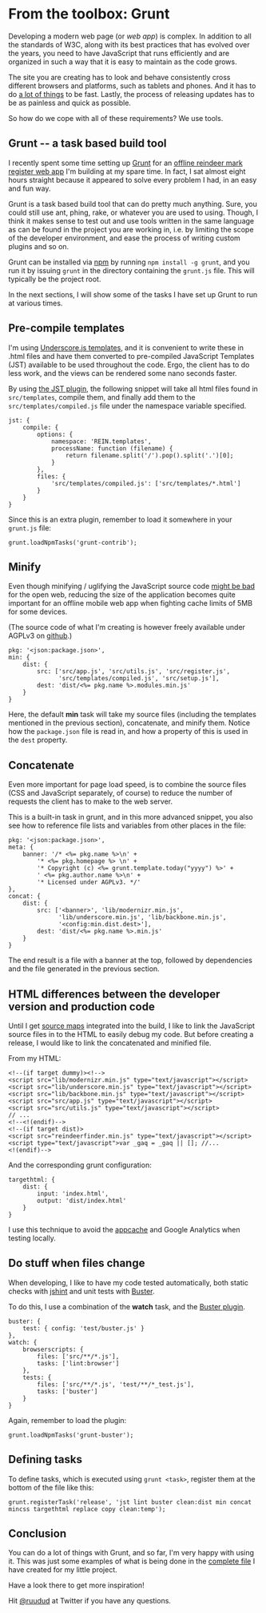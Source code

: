 # From the toolbox: Grunt
Developing a modern web page (or *web app*) is complex. In addition to all the
standards of W3C, along with its best practices that has evolved over the
years, you need to have JavaScript that runs efficiently and are organized in
such a way that it is easy to maintain as the code grows.

The site you are creating has to look and behave consistently cross different
browsers and platforms, such as tablets and phones. And it has to do [a lot of
things](https://www.scirra.com/blog/74/making-a-fast-website) to be fast.
Lastly, the process of releasing updates has to be as painless and quick as
possible.

So how do we cope with all of these requirements? We use tools.

## Grunt -- a task based build tool

I recently spent some time setting up [Grunt](http://gruntjs.com/) for an [offline reindeer mark
register web app](http://rein.ligretto.no/) I'm building at my spare time. In
fact, I sat almost eight hours straight because it appeared to solve every
problem I had, in an easy and fun way.

Grunt is a task based build tool that can do pretty much anything. Sure, you could still use ant, phing, rake, or whatever you are used to using. Though, I think it makes sense to test out and use tools written in the same language as can be found in the project you are working in, i.e. by limiting the scope of the developer environment, and ease the process of writing custom plugins and so on.

Grunt can be installed via [npm](https://npmjs.org/) by running `npm install -g grunt`, 
and you run it by issuing `grunt` in the directory containing the `grunt.js` file.
This will typically be the project root.

In the next sections, I will show some of the tasks I have set up Grunt to run at various times.

## Pre-compile templates

I'm using [Underscore.js templates](http://documentcloud.github.com/underscore/#template),
and it is convenient to write these in .html files and have them converted to
pre-compiled JavaScript Templates (JST) available to be used throughout the
code. Ergo, the client has to do less work, and the views can be rendered
some nano seconds faster.

By using [the JST plugin](https://github.com/gruntjs/grunt-contrib-jst/), 
the following snippet will take all html files found in `src/templates`, compile them,
and finally add them to the `src/templates/compiled.js` file under the namespace variable specified.

```
jst: {
    compile: {
        options: {
            namespace: 'REIN.templates',
            processName: function (filename) {
                return filename.split('/').pop().split('.')[0];
            }
        },
        files: {
            'src/templates/compiled.js': ['src/templates/*.html']
        }
    }
}
```

Since this is an extra plugin, remember to load it somewhere in your `grunt.js` file:

```
grunt.loadNpmTasks('grunt-contrib');
```

## Minify

Even though minifying / uglifying the JavaScript source code [might be bad][]
for the open web, reducing the size of the application becomes quite important
for an offline mobile web app when fighting cache limits of 5MB for some
devices.

(The source code of what I'm creating is however freely available under AGPLv3 on [github][].)

```
pkg: '<json:package.json>',
min: {
    dist: {
        src: ['src/app.js', 'src/utils.js', 'src/register.js',
              'src/templates/compiled.js', 'src/setup.js'],
        dest: 'dist/<%= pkg.name %>.modules.min.js'
    }
}
```

Here, the default **min** task will take my source files (including the templates mentioned in the previous section), concatenate, and minify them. Notice how the `package.json` file is read in,
and how a property of this is used in the `dest` property.

 [might be bad]: http://stackoverflow.com/questions/8139679/doesnt-javascript-minification-hurt-open-source
 [github]: https://github.com/ruudud/reindeerfinder


## Concatenate

Even more important for page load speed, is to combine the source files (CSS
and JavaScript separately, of course) to reduce the number of requests the
client has to make to the web server.

This is a built-in task in grunt, and in this more advanced snippet,
you also see how to reference file lists and variables from other places in the file:

```
pkg: '<json:package.json>',
meta: {
    banner: '/* <%= pkg.name %>\n' +
        '* <%= pkg.homepage %> \n' +
        '* Copyright (c) <%= grunt.template.today("yyyy") %>' +
        ' <%= pkg.author.name %>\n' +
        '* Licensed under AGPLv3. */'
},
concat: {
    dist: {
        src: ['<banner>', 'lib/modernizr.min.js',
              'lib/underscore.min.js', 'lib/backbone.min.js',
              '<config:min.dist.dest>'],
        dest: 'dist/<%= pkg.name %>.min.js'
    }
}
```

The end result is a file with a banner at the top, followed by dependencies
and the file generated in the previous section.


## HTML differences between the developer version and production code

Until I get [source maps](http://www.html5rocks.com/en/tutorials/developertools/sourcemaps/) 
integrated into the build, I like to link the JavaScript source files in to the HTML to easily debug my code. But before creating a release, I would like to link the concatenated and minified file.

From my HTML:
```
<!--(if target dummy)><!-->
<script src="lib/modernizr.min.js" type="text/javascript"></script>
<script src="lib/underscore.min.js" type="text/javascript"></script>
<script src="lib/backbone.min.js" type="text/javascript"></script>
<script src="src/app.js" type="text/javascript"></script>
<script src="src/utils.js" type="text/javascript"></script>
// ...
<!--<!(endif)-->
<!--(if target dist)>
<script src="reindeerfinder.min.js" type="text/javascript"></script>
<script type="text/javascript">var _gaq = _gaq || []; //...
<!(endif)-->
```

And the corresponding grunt configuration:

```
targethtml: {
    dist: {
        input: 'index.html',
        output: 'dist/index.html'
    }
}
```

I use this technique to avoid the [appcache](http://diveintohtml5.info/offline.html) and Google Analytics when testing locally. 


## Do stuff when files change

When developing, I like to have my code tested automatically, both static checks with [jshint](http://jshint.com/) and unit tests with [Buster](http://busterjs.org).

To do this, I use a combination of the **watch** task, and the [Buster plugin](https://npmjs.org/package/grunt-buster).

```
buster: {
    test: { config: 'test/buster.js' }
},
watch: {
    browserscripts: {
        files: ['src/**/*.js'],
        tasks: ['lint:browser']
    },
    tests: {
        files: ['src/**/*.js', 'test/**/*_test.js'],
        tasks: ['buster']
    }
}
```

Again, remember to load the plugin:

```
grunt.loadNpmTasks('grunt-buster');
```

## Defining tasks

To define tasks, which is executed using `grunt <task>`, register them at the bottom of the file like this:

```
grunt.registerTask('release', 'jst lint buster clean:dist min concat mincss targethtml replace copy clean:temp');
```

## Conclusion

You can do a lot of things with Grunt, and so far, I'm very happy with using it.
This was just some examples of what is being done in the [complete file](https://github.com/ruudud/ReindeerFinder/blob/master/grunt.js) I have created for my little project. 

Have a look there to get more inspiration!

Hit [@ruudud](https://twitter.com/ruudud) at Twitter if you have any questions.

